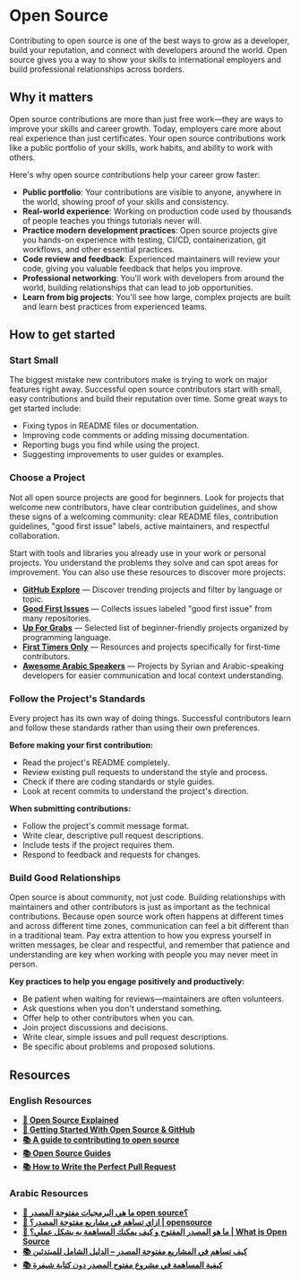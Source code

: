 # Open Source

Contributing to open source is one of the best ways to grow as a developer, build your reputation, and connect with developers around the world. Open source gives you a way to show your skills to international employers and build professional relationships across borders.

## Why it matters

Open source contributions are more than just free work—they are ways to improve your skills and career growth. Today, employers care more about real experience than just certificates. Your open source contributions work like a public portfolio of your skills, work habits, and ability to work with others.

Here's why open source contributions help your career grow faster:

- **Public portfolio**: Your contributions are visible to anyone, anywhere in the world, showing proof of your skills and consistency.
- **Real-world experience**: Working on production code used by thousands of people teaches you things tutorials never will.
- **Practice modern development practices**: Open source projects give you hands-on experience with testing, CI/CD, containerization, git workflows, and other essential practices.
- **Code review and feedback**: Experienced maintainers will review your code, giving you valuable feedback that helps you improve.
- **Professional networking**: You'll work with developers from around the world, building relationships that can lead to job opportunities.
- **Learn from big projects**: You'll see how large, complex projects are built and learn best practices from experienced teams.

## How to get started

### Start Small

The biggest mistake new contributors make is trying to work on major features right away. Successful open source contributors start with small, easy contributions and build their reputation over time. Some great ways to get started include:

- Fixing typos in README files or documentation.
- Improving code comments or adding missing documentation.
- Reporting bugs you find while using the project.
- Suggesting improvements to user guides or examples.

### Choose a Project

Not all open source projects are good for beginners. Look for projects that welcome new contributors, have clear contribution guidelines, and show these signs of a welcoming community: clear README files, contribution guidelines, "good first issue" labels, active maintainers, and respectful collaboration.

Start with tools and libraries you already use in your work or personal projects. You understand the problems they solve and can spot areas for improvement. You can also use these resources to discover more projects:

- **[GitHub Explore](https://github.com/explore)** — Discover trending projects and filter by language or topic.
- **[Good First Issues](https://goodfirstissues.com/)** — Collects issues labeled "good first issue" from many repositories.
- **[Up For Grabs](https://up-for-grabs.net)** — Selected list of beginner-friendly projects organized by programming language.
- **[First Timers Only](https://www.firsttimersonly.com/)** — Resources and projects specifically for first-time contributors.
- **[Awesome Arabic Speakers](https://awesome-arabic-speakers.dev/tags/code/)** — Projects by Syrian and Arabic-speaking developers for easier communication and local context understanding.

### Follow the Project's Standards

Every project has its own way of doing things. Successful contributors learn and follow these standards rather than using their own preferences.

**Before making your first contribution:**

- Read the project's README completely.
- Review existing pull requests to understand the style and process.
- Check if there are coding standards or style guides.
- Look at recent commits to understand the project's direction.

**When submitting contributions:**

- Follow the project's commit message format.
- Write clear, descriptive pull request descriptions.
- Include tests if the project requires them.
- Respond to feedback and requests for changes.

### Build Good Relationships

Open source is about community, not just code. Building relationships with maintainers and other contributors is just as important as the technical contributions. Because open source work often happens at different times and across different time zones, communication can feel a bit different than in a traditional team. Pay extra attention to how you express yourself in written messages, be clear and respectful, and remember that patience and understanding are key when working with people you may never meet in person.

**Key practices to help you engage positively and productively:**

- Be patient when waiting for reviews—maintainers are often volunteers.
- Ask questions when you don't understand something.
- Offer help to other contributors when you can.
- Join project discussions and decisions.
- Write clear, simple issues and pull request descriptions.
- Be specific about problems and proposed solutions.

## Resources

### English Resources

- **[🎥 Open Source Explained](https://youtu.be/PVD1LNDxOnc)**
- **[🎥 Getting Started With Open Source & GitHub](https://youtu.be/3HqN-YS8eso)**
- **[📚 A guide to contributing to open source](https://github.com/freeCodeCamp/how-to-contribute-to-open-source)**
- **[📚 Open Source Guides](https://opensource.guide/)**
- **[📚 How to Write the Perfect Pull Request](https://github.blog/2015-01-21-how-to-write-the-perfect-pull-request/)**

### Arabic Resources

- **[🎥 ما هي البرمجيات مفتوحة المصدر open source؟](https://youtu.be/LN1x4IcW7zU?si=qLBudTlRgjpBiNOy)**
- **[🎥 ازاي تساهم في مشاريع مفتوحة المصدر؟ | opensource](https://youtu.be/VHrh0IeH8Ag?si=4mSNLB-ZhnGqLYHH)**
- **[🎥 ما هو المصدر المفتوح و كيف يمكنك المساهمة به بشكل عملي؟ | What is Open Source](https://youtu.be/CMq4larj8_0?si=268k45YvDAdg2vLR)**
- **[📚 كيف تساهم في المشاريع مفتوحة المصدر – الدليل الشامل للمبتدئين](https://blog.abdelhadi.org/handbook-contribute-to-open-source-projects-beginners/)**
- **[📚 كيفية المساهمة في مشروع مفتوح المصدر دون كتابة شيفرة](https://academy.hsoub.com/programming/general/%D9%83%D9%8A%D9%81%D9%8A%D8%A9-%D8%A7%D9%84%D9%85%D8%B3%D8%A7%D9%87%D9%85%D8%A9-%D9%81%D9%8A-%D9%85%D8%B4%D8%B1%D9%88%D8%B9-%D9%85%D9%81%D8%AA%D9%88%D8%AD-%D8%A7%D9%84%D9%85%D8%B5%D8%AF%D8%B1-%D8%AF%D9%88%D9%86-%D9%83%D8%AA%D8%A7%D8%A8%D8%A9-%D8%B4%D9%8A%D9%81%D8%B1%D8%A9-r1799/)**
